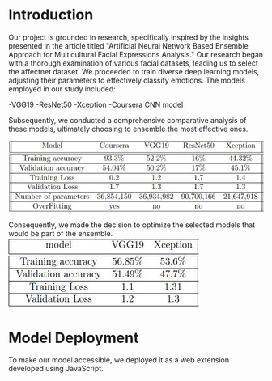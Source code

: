 # Introduction
Our project is grounded in research, specifically inspired by the insights presented in the article titled "Artificial Neural Network Based Ensemble Approach for Multicultural Facial Expressions Analysis." Our research began with a thorough examination of various facial datasets, leading us to select the affectnet dataset. We proceeded to train diverse deep learning models, adjusting their parameters to effectively classify emotions.
The models employed in our study included:

-VGG19
-ResNet50
-Xception
-Coursera CNN model

Subsequently, we conducted a comprehensive comparative analysis of these models, ultimately choosing to ensemble the most effective ones.

![](https://github.com/IchrakSl/Deep-Learning-computer-vision-Academic-Project/blob/main/Comparison.JPG)

Consequently, we made the decision to optimize the selected models that would be part of the ensemble.
![](https://github.com/IchrakSl/Deep-Learning-computer-vision-Academic-Project/blob/main/post.JPG)


# Model Deployment
To make our model accessible, we deployed it as a web extension developed using JavaScript.



